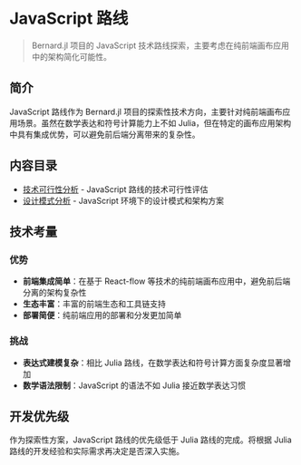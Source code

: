 # JavaScript 路线

> Bernard.jl 项目的 JavaScript 技术路线探索，主要考虑在纯前端画布应用中的架构简化可能性。

## 简介

JavaScript 路线作为 Bernard.jl 项目的探索性技术方向，主要针对纯前端画布应用场景。虽然在数学表达和符号计算能力上不如 Julia，但在特定的画布应用架构中具有集成优势，可以避免前后端分离带来的复杂性。

## 内容目录

- [技术可行性分析](./技术可行性分析.md) - JavaScript 路线的技术可行性评估
- [设计模式分析](./设计模式分析.md) - JavaScript 环境下的设计模式和架构方案

## 技术考量

### 优势
- **前端集成简单**：在基于 React-flow 等技术的纯前端画布应用中，避免前后端分离的架构复杂性
- **生态丰富**：丰富的前端生态和工具链支持
- **部署简便**：纯前端应用的部署和分发更加简单

### 挑战
- **表达式建模复杂**：相比 Julia 路线，在数学表达和符号计算方面复杂度显著增加
- **数学语法限制**：JavaScript 的语法不如 Julia 接近数学表达习惯

## 开发优先级

作为探索性方案，JavaScript 路线的优先级低于 Julia 路线的完成。将根据 Julia 路线的开发经验和实际需求再决定是否深入实施。